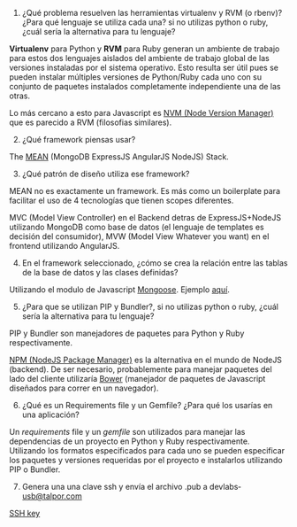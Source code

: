 1. ¿Qué problema resuelven las herramientas virtualenv y RVM (o rbenv)? ¿Para qué lenguaje se utiliza cada una? si no utilizas python o ruby, ¿cuál sería la alternativa para tu lenguaje?

  **Virtualenv** para Python y **RVM** para Ruby generan un ambiente de trabajo para estos dos lenguajes aislados del ambiente de trabajo global de las versiones instaladas por el sistema operativo. Esto resulta ser útil pues se pueden instalar múltiples versiones de Python/Ruby cada uno con su conjunto de paquetes instalados completamente independiente una de las otras.
  
  Lo más cercano a esto para Javascript es [NVM (Node Version Manager)](https://github.com/creationix/nvm) que es parecido a RVM (filosofias similares).

2. ¿Qué framework piensas usar?

  The [MEAN](http://www.mean.io) (MongoDB ExpressJS AngularJS NodeJS) Stack.

3. ¿Qué patrón de diseño utiliza ese framework?

  MEAN no es exactamente un framework. Es más como un boilerplate para facilitar el uso de 4 tecnologías que tienen scopes diferentes.
  
  MVC (Model View Controller) en el Backend detras de ExpressJS+NodeJS utilizando MongoDB como base de datos (el lenguaje de templates es decisión del consumidor), MVW (Model View Whatever you want) en el frontend utilizando AngularJS.

4. En el framework seleccionado, ¿cómo se crea la relación entre las tablas de la base de datos y las clases definidas?

  Utilizando el modulo de Javascript [Mongoose](https://github.com/LearnBoost/mongoose). Ejemplo [aquí](https://github.com/linnovate/mean/blob/master/app/models/article.js).

5. ¿Para que se utilizan PIP y Bundler?, si no utilizas python o ruby, ¿cuál sería la alternativa para tu lenguaje?

  PIP y Bundler son manejadores de paquetes para Python y Ruby respectivamente. 

  [NPM (NodeJS Package Manager)](https://npmjs.org/) es la alternativa en el mundo de NodeJS (backend). De ser necesario, probablemente para manejar paquetes del lado del cliente utilizaría [Bower](http://bower.io/) (manejador de paquetes de Javascript diseñados para correr en un navegador).

6. ¿Qué es un Requirements file y un Gemfile? ¿Para qué los usarías en una aplicación?

  Un *requirements* file y un *gemfile* son utilizados para manejar las dependencias de un proyecto en Python y Ruby respectivamente. Utilizando los formatos especificados para cada uno se pueden especificar los paquetes y versiones requeridas por el proyecto e instalarlos utilizando PIP o Bundler.

7. Genera una una clave ssh y envía el archivo .pub a devlabs­usb@talpor.com

  [SSH key](https://api.github.com/users/scast/keys)
